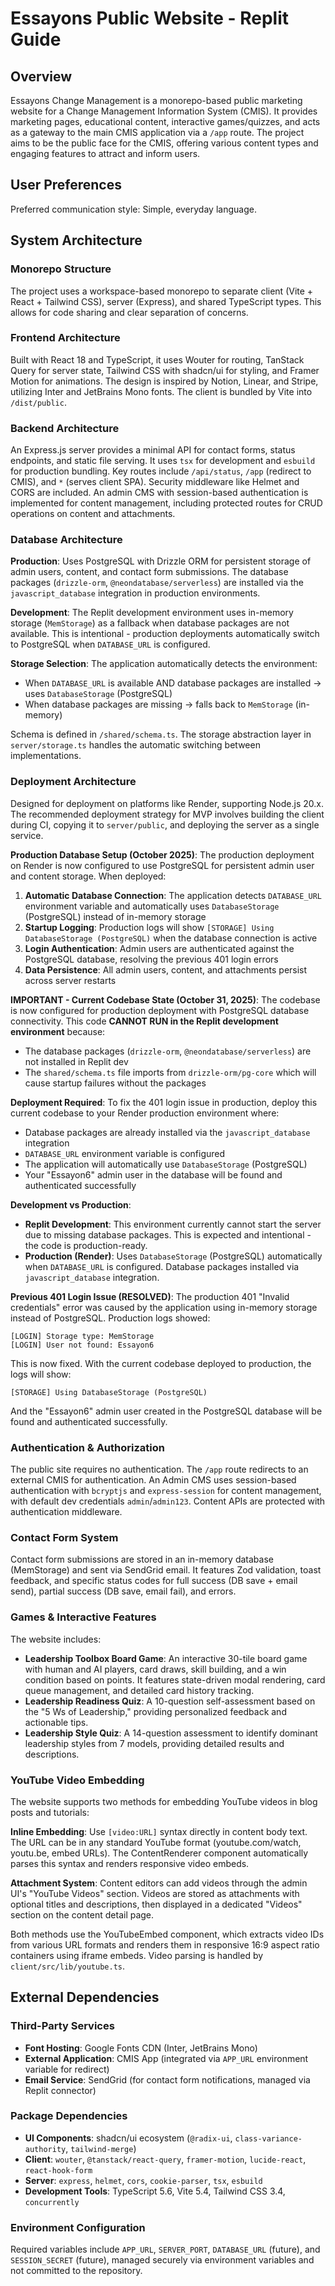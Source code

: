 # Essayons Public Website - Replit Guide

## Overview

Essayons Change Management is a monorepo-based public marketing website for a Change Management Information System (CMIS). It provides marketing pages, educational content, interactive games/quizzes, and acts as a gateway to the main CMIS application via a `/app` route. The project aims to be the public face for the CMIS, offering various content types and engaging features to attract and inform users.

## User Preferences

Preferred communication style: Simple, everyday language.

## System Architecture

### Monorepo Structure
The project uses a workspace-based monorepo to separate client (Vite + React + Tailwind CSS), server (Express), and shared TypeScript types. This allows for code sharing and clear separation of concerns.

### Frontend Architecture
Built with React 18 and TypeScript, it uses Wouter for routing, TanStack Query for server state, Tailwind CSS with shadcn/ui for styling, and Framer Motion for animations. The design is inspired by Notion, Linear, and Stripe, utilizing Inter and JetBrains Mono fonts. The client is bundled by Vite into `/dist/public`.

### Backend Architecture
An Express.js server provides a minimal API for contact forms, status endpoints, and static file serving. It uses `tsx` for development and `esbuild` for production bundling. Key routes include `/api/status`, `/app` (redirect to CMIS), and `*` (serves client SPA). Security middleware like Helmet and CORS are included. An admin CMS with session-based authentication is implemented for content management, including protected routes for CRUD operations on content and attachments.

### Database Architecture
**Production**: Uses PostgreSQL with Drizzle ORM for persistent storage of admin users, content, and contact form submissions. The database packages (`drizzle-orm`, `@neondatabase/serverless`) are installed via the `javascript_database` integration in production environments.

**Development**: The Replit development environment uses in-memory storage (`MemStorage`) as a fallback when database packages are not available. This is intentional - production deployments automatically switch to PostgreSQL when `DATABASE_URL` is configured.

**Storage Selection**: The application automatically detects the environment:
- When `DATABASE_URL` is available AND database packages are installed → uses `DatabaseStorage` (PostgreSQL)
- When database packages are missing → falls back to `MemStorage` (in-memory)

Schema is defined in `/shared/schema.ts`. The storage abstraction layer in `server/storage.ts` handles the automatic switching between implementations.

### Deployment Architecture
Designed for deployment on platforms like Render, supporting Node.js 20.x. The recommended deployment strategy for MVP involves building the client during CI, copying it to `server/public`, and deploying the server as a single service.

**Production Database Setup (October 2025)**:
The production deployment on Render is now configured to use PostgreSQL for persistent admin user and content storage. When deployed:

1. **Automatic Database Connection**: The application detects `DATABASE_URL` environment variable and automatically uses `DatabaseStorage` (PostgreSQL) instead of in-memory storage
2. **Startup Logging**: Production logs will show `[STORAGE] Using DatabaseStorage (PostgreSQL)` when the database connection is active
3. **Login Authentication**: Admin users are authenticated against the PostgreSQL database, resolving the previous 401 login errors
4. **Data Persistence**: All admin users, content, and attachments persist across server restarts

**IMPORTANT - Current Codebase State (October 31, 2025)**:
The codebase is now configured for production deployment with PostgreSQL database connectivity. This code **CANNOT RUN in the Replit development environment** because:
- The database packages (`drizzle-orm`, `@neondatabase/serverless`) are not installed in Replit dev
- The `shared/schema.ts` file imports from `drizzle-orm/pg-core` which will cause startup failures without the packages

**Deployment Required**:
To fix the 401 login issue in production, deploy this current codebase to your Render production environment where:
- Database packages are already installed via the `javascript_database` integration
- `DATABASE_URL` environment variable is configured
- The application will automatically use `DatabaseStorage` (PostgreSQL)
- Your "Essayon6" admin user in the database will be found and authenticated successfully

**Development vs Production**:
- **Replit Development**: This environment currently cannot start the server due to missing database packages. This is expected and intentional - the code is production-ready.
- **Production (Render)**: Uses `DatabaseStorage` (PostgreSQL) automatically when `DATABASE_URL` is configured. Database packages installed via `javascript_database` integration.

**Previous 401 Login Issue (RESOLVED)**:
The production 401 "Invalid credentials" error was caused by the application using in-memory storage instead of PostgreSQL. Production logs showed:
```
[LOGIN] Storage type: MemStorage
[LOGIN] User not found: Essayon6
```

This is now fixed. With the current codebase deployed to production, the logs will show:
```
[STORAGE] Using DatabaseStorage (PostgreSQL)
```

And the "Essayon6" admin user created in the PostgreSQL database will be found and authenticated successfully.

### Authentication & Authorization
The public site requires no authentication. The `/app` route redirects to an external CMIS for authentication. An Admin CMS uses session-based authentication with `bcryptjs` and `express-session` for content management, with default dev credentials `admin`/`admin123`. Content APIs are protected with authentication middleware.

### Contact Form System
Contact form submissions are stored in an in-memory database (MemStorage) and sent via SendGrid email. It features Zod validation, toast feedback, and specific status codes for full success (DB save + email send), partial success (DB save, email fail), and errors.

### Games & Interactive Features
The website includes:
- **Leadership Toolbox Board Game**: An interactive 30-tile board game with human and AI players, card draws, skill building, and a win condition based on points. It features state-driven modal rendering, card queue management, and detailed card history tracking.
- **Leadership Readiness Quiz**: A 10-question self-assessment based on the "5 Ws of Leadership," providing personalized feedback and actionable tips.
- **Leadership Style Quiz**: A 14-question assessment to identify dominant leadership styles from 7 models, providing detailed results and descriptions.

### YouTube Video Embedding
The website supports two methods for embedding YouTube videos in blog posts and tutorials:

**Inline Embedding**: Use `[video:URL]` syntax directly in content body text. The URL can be in any standard YouTube format (youtube.com/watch, youtu.be, embed URLs). The ContentRenderer component automatically parses this syntax and renders responsive video embeds.

**Attachment System**: Content editors can add videos through the admin UI's "YouTube Videos" section. Videos are stored as attachments with optional titles and descriptions, then displayed in a dedicated "Videos" section on the content detail page.

Both methods use the YouTubeEmbed component, which extracts video IDs from various URL formats and renders them in responsive 16:9 aspect ratio containers using iframe embeds. Video parsing is handled by `client/src/lib/youtube.ts`.

## External Dependencies

### Third-Party Services
- **Font Hosting**: Google Fonts CDN (Inter, JetBrains Mono)
- **External Application**: CMIS App (integrated via `APP_URL` environment variable for redirect)
- **Email Service**: SendGrid (for contact form notifications, managed via Replit connector)

### Package Dependencies
- **UI Components**: shadcn/ui ecosystem (`@radix-ui`, `class-variance-authority`, `tailwind-merge`)
- **Client**: `wouter`, `@tanstack/react-query`, `framer-motion`, `lucide-react`, `react-hook-form`
- **Server**: `express`, `helmet`, `cors`, `cookie-parser`, `tsx`, `esbuild`
- **Development Tools**: TypeScript 5.6, Vite 5.4, Tailwind CSS 3.4, `concurrently`

### Environment Configuration
Required variables include `APP_URL`, `SERVER_PORT`, `DATABASE_URL` (future), and `SESSION_SECRET` (future), managed securely via environment variables and not committed to the repository.